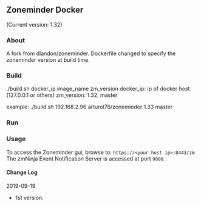 ## Zoneminder Docker
(Current version: 1.32)

### About
A fork from dlandon/zoneminder.
Dockerfile changed to specify the zoneminder version at build time.

### Build
./build.sh docker_ip image_name zm_version
   docker_ip: ip of docker host (127.0.0.1 or others)
   zm_version: 1.32, master

example:
   ./build.sh 192.168.2.96 arturol76/zoneminder:1.33 master

### Run

### Usage

To access the Zoneminder gui, browse to: `https://<your host ip>:8443/zm`
The zmNinja Event Notification Server is accessed at port `9000`.  

#### Change Log

2019-09-19
- 1st version.
